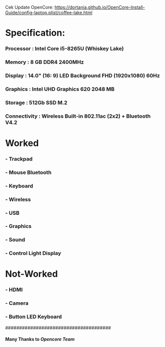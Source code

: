 Cek Update OpenCore: https://dortania.github.io/OpenCore-Install-Guide/config-laptop.plist/coffee-lake.html
# Specification:
### Processor : Intel Core i5-8265U (Whiskey Lake)
### Memory : 8 GB DDR4 2400MHz
### Display : 14.0" (16: 9) LED Background FHD (1920x1080) 60Hz 
### Graphics : Intel UHD Graphics 620 2048 MB
### Storage : 512Gb SSD M.2
### Connectivity : Wireless Built-in 802.11ac (2x2) + Bluetooth V4.2

# Worked
### - Trackpad
### - Mouse Bluetooth
### - Keyboard
### - Wireless
### - USB
### - Graphics
### - Sound
### - Control Light Display

# Not-Worked
### - HDMI
### - Camera
### - Button LED Keyboard

######################################

#### Many Thanks to *Opencore Team*
